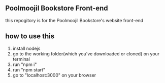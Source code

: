 ## Poolmoojil Bookstore Front-end

this repogitory is for the Poolmoojil Bookstore's website front-end

## how to use this

1. install nodejs
2. go to the working folder(which you've downloaded or cloned) on your terminal
3. run "npm i"
4. run "npm start"
5. go to "localhost:3000" on your browser
